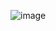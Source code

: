 ![image](https://github.com/Hun43rd/data_analyst/assets/150705773/00ecd80d-0c4e-44e7-9558-6d1c575dd536)

